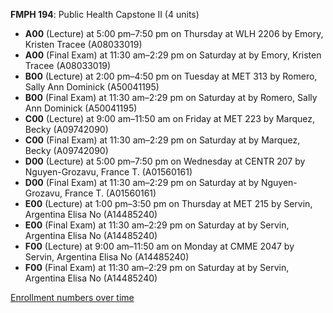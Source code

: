 **FMPH 194**: Public Health Capstone II (4 units)

- **A00** (Lecture) at 5:00 pm–7:50 pm on Thursday at WLH 2206 by Emory, Kristen Tracee (A08033019)
- **A00** (Final Exam) at 11:30 am–2:29 pm on Saturday at   by Emory, Kristen Tracee (A08033019)
- **B00** (Lecture) at 2:00 pm–4:50 pm on Tuesday at MET 313 by Romero, Sally Ann Dominick (A50041195)
- **B00** (Final Exam) at 11:30 am–2:29 pm on Saturday at   by Romero, Sally Ann Dominick (A50041195)
- **C00** (Lecture) at 9:00 am–11:50 am on Friday at MET 223 by Marquez, Becky (A09742090)
- **C00** (Final Exam) at 11:30 am–2:29 pm on Saturday at   by Marquez, Becky (A09742090)
- **D00** (Lecture) at 5:00 pm–7:50 pm on Wednesday at CENTR 207 by Nguyen-Grozavu, France T. (A01560161)
- **D00** (Final Exam) at 11:30 am–2:29 pm on Saturday at   by Nguyen-Grozavu, France T. (A01560161)
- **E00** (Lecture) at 1:00 pm–3:50 pm on Thursday at MET 215 by Servin, Argentina Elisa No (A14485240)
- **E00** (Final Exam) at 11:30 am–2:29 pm on Saturday at   by Servin, Argentina Elisa No (A14485240)
- **F00** (Lecture) at 9:00 am–11:50 am on Monday at CMME 2047 by Servin, Argentina Elisa No (A14485240)
- **F00** (Final Exam) at 11:30 am–2:29 pm on Saturday at   by Servin, Argentina Elisa No (A14485240)

[Enrollment numbers over time](./FMPH194.tsv)
